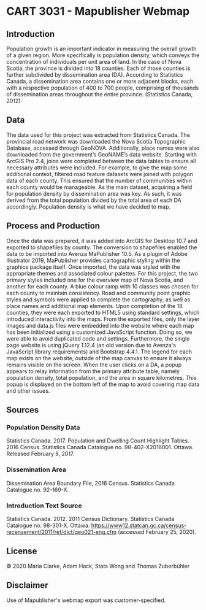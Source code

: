 # CART 3031 - Mapublisher Webmap

## Introduction
Population growth is an important indicator in measuring the overall growth of a given region. More specifically is population density, which conveys the concentration of individuals per unit area of land. In the case of Nova Scotia, the province is divided into 18 counties. Each of those counties is further subdivided by dissemination area (DA). According to Statistics Canada, a dissemination area contains one or more adjacent blocks, each with a respective population of 400 to 700 people, comprising of thousands of dissemination areas throughout the entire province. (Statistics Canada, 2012)

## Data
The data used for this project was extracted from Statistics Canada. The provincial road network was downloaded the Nova Scotia Topographic Database, accessed through GeoNOVA. Additionally, place names were also downloaded from the government’s GeoNAME’s data website. Starting with ArcGIS Pro 2.4, joins were completed between the data tables to ensure all necessary attributes were included. For example, to give the map some additional context, filtered road feature datasets were joined with polygon data of each county. This ensured that the number of communities within each county would be manageable. As the main dataset, acquiring a field for population density by dissemination area was key. As such, it was derived from the total population divided by the total area of each DA accordingly. Population density is what we have decided to map.
## Process and Production
Once the data was prepared, it was added into ArcGIS for Desktop 10.7 and exported to shapefiles by county. The conversion to shapefiles enabled the data to be imported into Avenza MaPublisher 10.5. As a plugin of Adobe Illustrator 2019, MaPublisher provides cartographic styling within the graphics package itself. Once imported, the data was styled with the appropriate themes and associated colour palettes. For this project, the two primary styles included one for the overview map of Nova Scotia, and another for each county. A blue colour ramp with 10 classes was chosen for each county to maintain consistency. Road and community point graphic styles and symbols were applied to complete the cartography, as well as place names and additional map elements. Upon completion of the 18 counties, they were each exported to HTML5 using standard settings, which introduced interactivity into the maps. From the exported files, only the layer images and data.js files were embedded into the website where each map has been initialized using a customized JavaScript function. Doing so, we were able to avoid duplicated code and settings. Furthermore, the single page website is using jQuery 1.12.4 (an old version due to Avenza's JavaScript library requirements) and Bootstrap 4.4.1. The legend for each map exists on the website, outside of the map canvas to ensure it always remains visible on the screen. When the user clicks on a DA, a popup appears to relay information from the primary attribute table, namely population density, total population, and the area in square kilometres. This popup is displayed on the bottom left of the map to avoid covering map data and other issues.

## Sources
### Population Density Data
Statistics Canada. 2017. Population and Dwelling Count Highlight Tables. 2016 Census.
Statistics Canada Catalogue no. 98-402-X2016001. Ottawa. Released February 8, 2017.

### Dissemination Area
Dissemination Area Boundary File, 2016 Census. Statistics Canada Catalogue no. 92-169-X.

### Introduction Text Source
Statistics Canada. 2012. 2011 Census Dictionary. Statistics Canada Catalogue no. 98-301-X. Ottawa. https://www12.statcan.gc.ca/census-recensement/2011/ref/dict/geo021-eng.cfm (accessed February 25, 2020).

## License
© 2020 Maria Clarke, Adam Hack, Stats Wong and Thomas Zuberbühler

## Disclaimer
Use of Mapublisher's webmap export was customer-specified.
